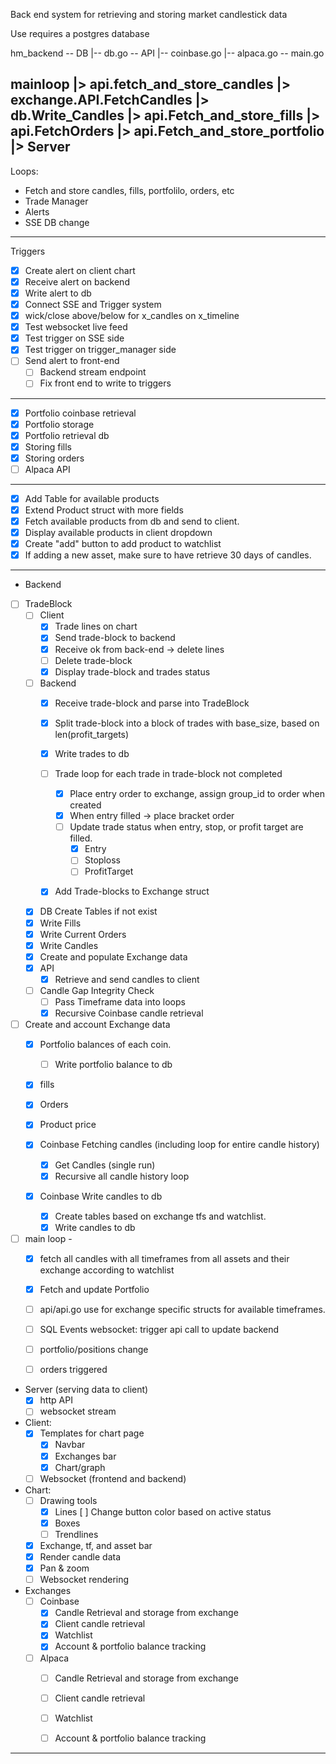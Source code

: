 Back end system for retrieving and storing market candlestick data

Use requires a postgres database

hm_backend
-- DB
  |-- db.go
-- API
  |-- coinbase.go
  |-- alpaca.go
-- main.go

mainloop 
    |> api.fetch_and_store_candles 
        |> exchange.API.FetchCandles 
        |> db.Write_Candles
    |> api.Fetch_and_store_fills
    |> api.FetchOrders
    |> api.Fetch_and_store_portfolio
        |> 
Server
--------------------------------------
Loops:
- Fetch and store candles, fills, portfolilo, orders, etc
- Trade Manager
- Alerts
- SSE DB change 


--------------------------------------
Triggers
- [x] Create alert on client chart
- [x] Receive alert on backend
- [x] Write alert to db
- [x] Connect SSE and Trigger system
- [x] wick/close above/below for x_candles on x_timeline
- [x] Test websocket live feed 
- [x] Test trigger on SSE side
- [x] Test trigger on trigger_manager side
- [ ] Send alert to front-end
    - [ ] Backend stream endpoint
    - [ ] Fix front end to write to triggers

--------------------------------------
- [x] Portfolio coinbase retrieval
- [x] Portfolio storage
- [x] Portfolio retrieval db
- [x] Storing fills
- [x] Storing orders
- [ ] Alpaca API
--------------------------------------
- [x] Add Table for available products
- [x] Extend Product struct with more fields
- [x] Fetch available products from db and send to client.
- [x] Display available products in client dropdown
- [x] Create "add" button to add product to watchlist
- [x] If adding a new asset, make sure to have retrieve 30 days of candles.
-------------------------------------------------------------------------
- Backend
- [ ] TradeBlock
    - [ ] Client  
        - [x] Trade lines on chart
        - [x] Send trade-block to backend
        - [x] Receive ok from back-end -> delete lines
        - [ ] Delete trade-block
        - [x] Display trade-block and trades status
    - [ ] Backend
        - [x] Receive trade-block and parse into TradeBlock
        - [x] Split trade-block into a block of trades with base_size, based on len(profit_targets)
        - [x] Write trades to db
        - [ ] Trade loop for each trade in trade-block not completed
            - [x] Place entry order to exchange, assign group_id to order when created
            - [x] When entry filled -> place bracket order
            - [ ] Update trade status when entry, stop, or profit target are filled.
                - [x] Entry
                - [ ] Stoploss
                - [ ] ProfitTarget
        - [x] Add Trade-blocks to Exchange struct


    - [x] DB Create Tables if not exist
    - [x] Write Fills
    - [x] Write Current Orders
    - [x] Write Candles
    - [x] Create and populate Exchange data
    - [x] API
        - [x] Retrieve and send candles to client
    - [ ] Candle Gap Integrity Check
        - [ ] Pass Timeframe data into loops
        - [x] Recursive Coinbase candle retrieval

- [ ] Create and account Exchange data
    - [x] Portfolio balances of each coin.
        - [ ] Write portfolio balance to db
    - [x] fills 
    - [x] Orders 
    - [x] Product price

    - [x] Coinbase Fetching candles (including loop for entire candle history)
        - [x] Get Candles (single run)
        - [x] Recursive all candle history loop
    - [x] Coinbase Write candles to db
        - [x] Create tables based on exchange tfs and watchlist.
        - [x] Write candles to db
    
- [ ] main loop - 
    - [x] fetch all candles with all timeframes from all assets and their exchange according to watchlist
    - [x] Fetch and update Portfolio

    - [ ] api/api.go use for exchange specific structs for available timeframes.
    - [ ] SQL Events websocket: trigger api call to update backend 
    - [ ] portfolio/positions change
    - [ ] orders triggered

- Server (serving data to client)
    - [x] http API
    - [ ] websocket stream
    
- Client:
    - [x] Templates for chart page
        - [x] Navbar
        - [x] Exchanges bar
        - [x] Chart/graph
    - [ ] Websocket (frontend and backend)

- Chart:
    - [ ] Drawing tools
        - [x] Lines
            [ ] Change button color based on active status
        - [x] Boxes
        - [ ] Trendlines
    - [x] Exchange, tf, and asset bar
    - [x] Render candle data
    - [x] Pan & zoom
    - [ ] Websocket rendering

- Exchanges
    - [ ] Coinbase
        - [x] Candle Retrieval and storage from exchange
        - [x] Client candle retrieval
        - [x] Watchlist
        - [x] Account & portfolio balance tracking

    - [ ] Alpaca
        - [ ] Candle Retrieval and storage from exchange
        - [ ] Client candle retrieval
        - [ ] Watchlist
        - [ ] Account & portfolio balance tracking



















------------------

